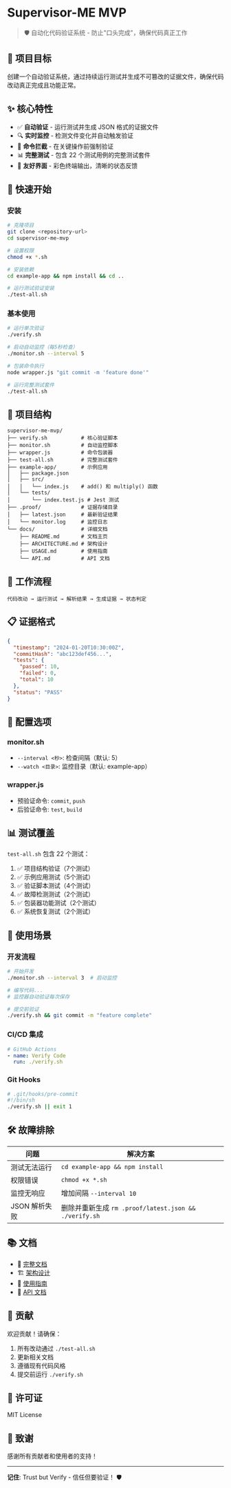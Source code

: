 # Supervisor-ME MVP

> 🛡️ 自动化代码验证系统 - 防止"口头完成"，确保代码真正工作

## 🎯 项目目标

创建一个自动验证系统，通过持续运行测试并生成不可篡改的证据文件，确保代码改动真正完成且功能正常。

## ✨ 核心特性

- ✅ **自动验证** - 运行测试并生成 JSON 格式的证据文件
- 🔍 **实时监控** - 检测文件变化并自动触发验证
- 🎯 **命令拦截** - 在关键操作前强制验证
- 📊 **完整测试** - 包含 22 个测试用例的完整测试套件
- 🎨 **友好界面** - 彩色终端输出，清晰的状态反馈

## 🚀 快速开始

### 安装

```bash
# 克隆项目
git clone <repository-url>
cd supervisor-me-mvp

# 设置权限
chmod +x *.sh

# 安装依赖
cd example-app && npm install && cd ..

# 运行测试验证安装
./test-all.sh
```

### 基本使用

```bash
# 运行单次验证
./verify.sh

# 启动自动监控（每5秒检查）
./monitor.sh --interval 5

# 包装命令执行
node wrapper.js "git commit -m 'feature done'"

# 运行完整测试套件
./test-all.sh
```

## 📁 项目结构

```
supervisor-me-mvp/
├── verify.sh           # 核心验证脚本
├── monitor.sh          # 自动监控脚本
├── wrapper.js          # 命令包装器
├── test-all.sh         # 完整测试套件
├── example-app/        # 示例应用
│   ├── package.json
│   ├── src/
│   │   └── index.js    # add() 和 multiply() 函数
│   └── tests/
│       └── index.test.js # Jest 测试
├── .proof/             # 证据存储目录
│   ├── latest.json     # 最新验证结果
│   └── monitor.log     # 监控日志
└── docs/               # 详细文档
    ├── README.md       # 文档主页
    ├── ARCHITECTURE.md # 架构设计
    ├── USAGE.md        # 使用指南
    └── API.md          # API 文档
```

## 🔄 工作流程

```
代码改动 → 运行测试 → 解析结果 → 生成证据 → 状态判定
```

## 📋 证据格式

```json
{
  "timestamp": "2024-01-20T10:30:00Z",
  "commitHash": "abc123def456...",
  "tests": {
    "passed": 10,
    "failed": 0,
    "total": 10
  },
  "status": "PASS"
}
```

## 🔧 配置选项

### monitor.sh
- `--interval <秒>`: 检查间隔（默认: 5）
- `--watch <目录>`: 监控目录（默认: example-app）

### wrapper.js
- 预验证命令: `commit`, `push`
- 后验证命令: `test`, `build`

## 📊 测试覆盖

`test-all.sh` 包含 22 个测试：

1. ✅ 项目结构验证（7个测试）
2. ✅ 示例应用测试（5个测试）
3. ✅ 验证脚本测试（4个测试）
4. ✅ 故障检测测试（2个测试）
5. ✅ 包装器功能测试（2个测试）
6. ✅ 系统恢复测试（2个测试）

## 🎯 使用场景

### 开发流程
```bash
# 开始开发
./monitor.sh --interval 3  # 启动监控

# 编写代码...
# 监控器自动验证每次保存

# 提交前验证
./verify.sh && git commit -m "feature complete"
```

### CI/CD 集成
```yaml
# GitHub Actions
- name: Verify Code
  run: ./verify.sh
```

### Git Hooks
```bash
# .git/hooks/pre-commit
#!/bin/sh
./verify.sh || exit 1
```

## 🛠️ 故障排除

| 问题 | 解决方案 |
|------|----------|
| 测试无法运行 | `cd example-app && npm install` |
| 权限错误 | `chmod +x *.sh` |
| 监控无响应 | 增加间隔 `--interval 10` |
| JSON 解析失败 | 删除并重新生成 `rm .proof/latest.json && ./verify.sh` |

## 📚 文档

- 📖 [完整文档](docs/README.md)
- 🏗️ [架构设计](docs/ARCHITECTURE.md)
- 📝 [使用指南](docs/USAGE.md)
- 🔌 [API 文档](docs/API.md)

## 🤝 贡献

欢迎贡献！请确保：

1. 所有改动通过 `./test-all.sh`
2. 更新相关文档
3. 遵循现有代码风格
4. 提交前运行 `./verify.sh`

## 📄 许可证

MIT License

## 🙏 致谢

感谢所有贡献者和使用者的支持！

---

**记住**: Trust but Verify - 信任但要验证！ 🛡️